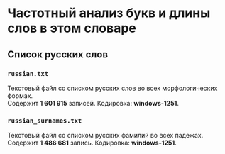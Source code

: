 # Частотный анализ букв и длины слов в этом словаре

## Список русских слов

### `russian.txt`
Текстовый файл со списком русских слов во всех морфологических формах.  
Содержит **1 601 915** записей. Кодировка: **windows-1251**.  

### `russian_surnames.txt`
Текстовый файл со списком русских фамилий во всех падежах.  
Содержит **1 486 681** запись. Кодировка: **windows-1251**.  

